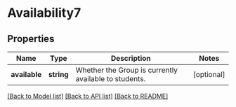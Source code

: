 # Availability7

## Properties
Name | Type | Description | Notes
------------ | ------------- | ------------- | -------------
**available** | **string** | Whether the Group is currently available to students. | [optional] 

[[Back to Model list]](../README.md#documentation-for-models) [[Back to API list]](../README.md#documentation-for-api-endpoints) [[Back to README]](../README.md)


